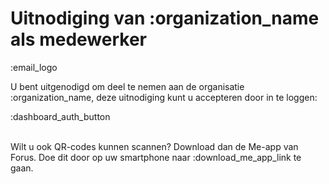 # Uitnodiging van :organization_name als medewerker

:email_logo

U bent uitgenodigd om deel te nemen aan de organisatie :organization_name, 
deze uitnodiging kunt u accepteren door in te loggen:  

:dashboard_auth_button
&nbsp;  
&nbsp;

Wilt u ook QR-codes kunnen scannen? Download dan de Me-app van Forus.
Doe dit door op uw smartphone naar :download_me_app_link te gaan.
